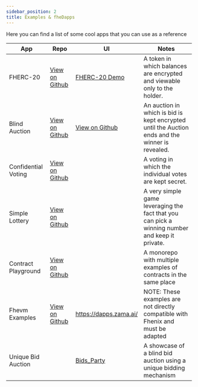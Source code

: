 ```yaml
---
sidebar_position: 2
title: Examples & fheDapps
---
```


Here you can find a list of some cool apps that you can use as a reference

<table>
    <thead>
        <tr>
            <th>App</th>
            <th>Repo</th>
            <th>UI</th>
            <th>Notes</th>
        </tr>
    </thead>
<tbody>
<tr>
<td>FHERC-20</td>
<td><a href="https://github.com/FhenixProtocol/example-contracts/blob/master/wrapping-ERC20/WrappingERC20.sol">View on Github</a><br /></td>
<td><a href="https://demo.nitrogen.fhenix.zone/">FHERC-20 Demo</a></td>
<td>A token in which balances are encrypted and viewable only to the holder.</td>
</tr>
<tr>
<td>Blind Auction</td>
<td><a href="https://github.com/FhenixProtocol/blind-auction-example">View on Github</a></td>
<td><a href="https://github.com/FhenixProtocol/blind-auction-example/tree/main/frontend">View on Github</a></td>
<td>An auction in which is bid is kept encrypted until the Auction ends and the winner is revealed.</td>
</tr>

[//]: # (<tr>)

[//]: # (<td>NFT + 128 bit key</td>)

[//]: # (<td><a href="https://github.com/FhenixProtocol/devnet-contracts/blob/main/ERC721WithKey.sol">https://github.com/FhenixProtocol/devnet-contracts/blob/main/ERC721WithKey.sol</a></td>)

[//]: # (<td></td>)

[//]: # (<td>This examples will need to be updated when using Fhenix's FHE.sol</td>)

[//]: # (</tr>)
<tr>
<td>Confidential Voting</td>
<td><a href="https://github.com/FhenixProtocol/confidential-voting">View on Github</a></td>
<td></td>
<td>A voting in which the individual votes are kept secret.</td>
</tr>
<tr>
<td>Simple Lottery</td>
<td><a href="https://github.com/FhenixProtocol/example-contracts/blob/master/lottery/Lottery.sol">View on Github</a></td>
<td></td>
<td>A very simple game leveraging the fact that you can pick a winning number and keep it private.</td>
</tr>
<tr>
<td>Contract Playground</td>
<td><a href="https://github.com/FhenixProtocol/contracts-playground">View on Github</a></td>
<td></td>
<td>A monorepo with multiple examples of contracts in the same place</td>
</tr>
<tr>
<td>Fhevm Examples</td>
<td><a href="https://github.com/zama-ai/fhevm-solidity/tree/main/examples">View on Github</a></td>
<td><a href="https://dapps.zama.ai/">https://dapps.zama.ai/</a><br /></td>
<td>NOTE: These examples are not directly compatible with Fhenix and must be adapted</td>
</tr>
<tr>
<td>Unique Bid Auction</td>
<td><a href=""></a></td>
<td><a href="https://fhenix.netlify.app/">Bids_Party</a><br /></td>
<td>A showcase of a blind bid auction using a unique bidding mechanism</td>
</tr>


[//]: # (<tr>)

[//]: # (<td>NFT Event Ticket</td>)

[//]: # (<td><a href="https://github.com/FhenixProtocol/ticketing-contracts">https://github.com/FhenixProtocol/ticketing-contracts</a>)

[//]: # (<a href="https://github.com/FhenixProtocol/ticket-verifier">https://github.com/FhenixProtocol/ticket-verifier</a></td>)

[//]: # (<td><a href="https://ticket-manager.pages.dev/">https://ticket-manager.pages.dev/</a><a href="https://ticket-manager.pages.dev/?verifier=1">https://ticket-manager.pages.dev/?verifier=1</a></td>)

[//]: # (<td>This examples will need to be updated when using Fhenix's FHE.sol</td>)
[//]: # (<td>FHE.sol Operation Examples</td>)

[//]: # (<td><a href="https://github.com/FhenixProtocol/fheos/tree/master/solidity/tests/contracts">https://github.com/FhenixProtocol/fheos/tree/master/solidity/tests/contracts</a></td>)

[//]: # (<td><a href="https://github.com/FhenixProtocol/fheos/blob/master/solidity/tests/precompiles.test.ts">https://github.com/FhenixProtocol/fheos/blob/master/solidity/tests/precompiles.test.ts</a></td>)

[//]: # (<td>The UI link is for a javascript interface that uses hardhat in order to interact with the contracts</td>)

[//]: # (</tr>)
</tbody>
</table>

